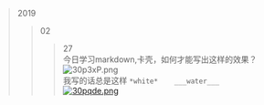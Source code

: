 >2019
>>02
>>>27   
今日学习markdown,卡壳，如何才能写出这样的效果？
![30p3xP.png](https://s2.ax1x.com/2020/02/27/30p3xP.png)   
我写的话总是这样
	`*white*   
	___water___`   
	[![30pqde.png](https://s2.ax1x.com/2020/02/27/30pqde.png)](https://imgchr.com/i/30pqde)
